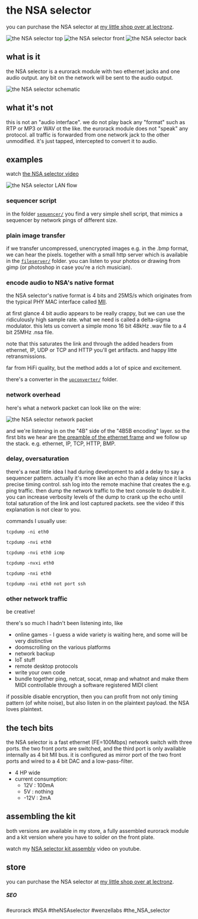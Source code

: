 # the NSA selector

you can purchase the NSA selector at [my little shop over at lectronz](https://lectronz.com/products/thensaselector).

![the NSA selector top](pics/NSA_top.jpg)  ![the NSA selector front](pics/NSA_front.jpg)   ![the NSA selector back](pics/NSA_back.jpg) 

## what is it

the NSA selector is a eurorack module with two ethernet jacks and one audio output.
any bit on the network will be sent to the audio output.

![the NSA selector schematic](pics/NSA_selector_switch_schematic.png)

## what it's not

this is not an "audio interface". we do not play back any "format" such as RTP
or MP3 or WAV ot the like. the eurorack module does not "speak" any protocol.
all traffic is forwarded from one network jack to the other unmodified.
it's just tapped, intercepted to convert it to audio.

## examples

watch [the NSA selector video](https://www.youtube.com/watch?v=vfgySTaM1TI)

![the NSA selector LAN flow](pics/NSA_selector_LAN_flow.png)

### sequencer script

in the folder [`sequencer/`](sequencer) you find a very simple shell script, that mimics a
sequencer by network pings of different size.

### plain image transfer

if we transfer uncompressed, unencrypted images e.g. in the .bmp format,
we can hear the pixels. together with a small http server which is available
in the [`fileserver/`](fileserver) folder. you can listen to your photos or drawing from
gimp (or photoshop in case you're a rich musician).

### encode audio to NSA's native format

the NSA selector's native format is 4 bits and 25MS/s which originates from the
typical PHY MAC interface called [MII](https://en.wikipedia.org/wiki/Media-independent_interface).

at first glance 4 bit audio appears to be really crappy, but we can use the
ridiculously high sample rate. what we need is called a delta-sigma modulator.
this lets us convert a simple mono 16 bit 48kHz .wav file to a 4 bit 25MHz
.nsa file.

note that this saturates the link and through the added headers from ethernet,
IP, UDP or TCP and HTTP you'll get artifacts. and happy litte retransmissions.

far from HiFi quality, but the method adds a lot of spice and excitement.

there's a converter in the [`upconverter/`](upconverter) folder.

### network overhead

here's what a network packet can look like on the wire:

![the NSA selector network packet](pics/NSA_selector_network_packet.png)

and we're listening in on the "4B" side of the "4B5B encoding" layer.
so the first bits we hear are [the preamble of the ethernet frame](https://en.wikipedia.org/wiki/Ethernet_frame#Preamble_and_start_frame_delimiter) and we follow up the stack. e.g. ethernet, IP, TCP, HTTP, BMP.

### delay, oversaturation

there's a neat little idea I had during development to add a delay to say a
sequencer pattern. actually it's more like an echo than a delay since it lacks
precise timing control.
ssh log into the remote machine that creates the e.g. ping traffic. then dump
the network traffic to the text console to double it. you can increase verbosity
levels of the dump to crank up the echo until total saturation of the link
and lost captured packets. see the video if this explanation is not clear to you.

commands I usually use:

`tcpdump -ni eth0`

`tcpdump -nvi eth0`

`tcpdump -nvi eth0 icmp`

`tcpdump -nvxi eth0`

`tcpdump -nxi eth0`

`tcpdump -nxi eth0 not port ssh`

### other network traffic

be creative!

there's so much I hadn't been listening into, like

- online games - I guess a wide variety is waiting here, and some will be very distinctive
- doomscrolling on the various platforms
- network backup
- IoT stuff
- remote desktop protocols
- write your own code
- bundle together ping, netcat, socat, nmap and whatnot and make them MIDI controllable through a software registered MIDI client

if possible disable encryption, then you can profit from not only timing
pattern (of white noise), but also listen in on the plaintext payload.
the NSA loves plaintext.

## the tech bits

the NSA selector is a fast ethernet (FE=100Mbps) network switch with three
ports. the two front ports are switched, and the third port is only available
internally as 4 bit MII bus. it is configured as mirror port of the two front
ports and wired to a 4 bit DAC and a low-pass-filter.

- 4 HP wide
- current consumption:
    -  12V : 100mA
    -   5V : nothing
    - -12V :   2mA

## assembling the kit

both versions are available in my store, a fully assembled eurorack module
and a kit version where you have to solder on the front plate.

watch my [NSA selector kit assembly](https://www.youtube.com/watch?v=SXlfyeYuZuQ) video on youtube.

## store

you can purchase the NSA selector at [my little shop over at lectronz](https://lectronz.com/products/thensaselector).

##### SEO
#eurorack #NSA #theNSAselector #wenzellabs #the_NSA_selector
